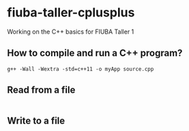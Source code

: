# fiuba-taller-cplusplus
Working on the C++ basics for FIUBA Taller 1

## How to compile and run a C++ program?
```
g++ -Wall -Wextra -std=c++11 -o myApp source.cpp
```

## Read from a file
```
```

## Write to a file
```
```
